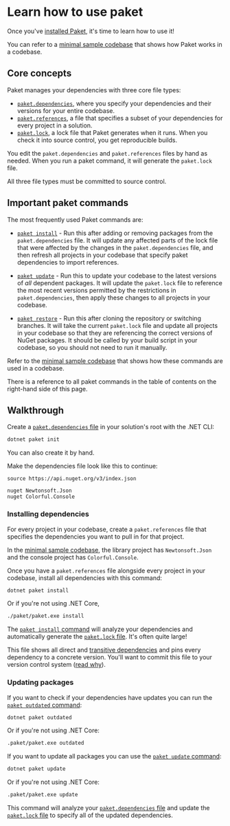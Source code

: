# Learn how to use paket

Once you've [installed Paket](get-started.html), it's time to learn how to use it!

You can refer to a [minimal sample codebase](https://github.com/cartermp/MinimalPaketAndFakeSample) that shows how Paket works in a codebase.

## Core concepts

Paket manages your dependencies with three core file types:

* [`paket.dependencies`](dependencies.file.html), where you specify your dependencies and their versions for your entire codebase.
* [`paket.references`](references-files.html), a file that specifies a subset of your dependencies for every project in a solution.
* [`paket.lock`](lock-file.html), a lock file that Paket generates when it runs. When you check it into source control, you get reproducible builds.

You edit the `paket.dependencies` and `paket.references` files by hand as needed. When you run a paket command, it will generate the `paket.lock` file.

All three file types must be committed to source control.

## Important paket commands

The most frequently used Paket commands are:

* [`paket install`](paket-install.html) - Run this after adding or removing packages from the `paket.dependencies` file. It will update any affected parts of the lock file that were affected by the changes in the `paket.dependencies` file, and then refresh all projects in your codebase that specify paket dependencies to import references.

* [`paket update`](paket-update.html) - Run this to update your codebase to the latest versions of *all* dependent packages. It will update the `paket.lock` file to reference the most recent versions permitted by the restrictions in `paket.dependencies`, then apply these changes to all projects in your codebase.

* [`paket restore`](paket-restore.html) - Run this after cloning the repository or switching branches. It will take the current `paket.lock` file and update all projects in your codebase so that they are referencing the correct versions of NuGet packages. It should be called by your build script in your codebase, so you should not need to run it manually.

Refer to the [minimal sample codebase](https://github.com/cartermp/MinimalPaketAndFakeSample) that shows how these commands are used in a codebase.

There is a reference to all paket commands in the table of contents on the right-hand side of this page.

## Walkthrough

Create a [`paket.dependencies` file](dependencies-file.html) in your solution's root with the .NET CLI:

```sh
dotnet paket init
```

You can also create it by hand.

Make the dependencies file look like this to continue:

```paket
source https://api.nuget.org/v3/index.json

nuget Newtonsoft.Json
nuget Colorful.Console
```

### Installing dependencies

For every project in your codebase, create a `paket.references` file that specifies the dependencies you want to pull in for that project.

In the [minimal sample codebase](https://github.com/cartermp/MinimalPaketAndFakeSample), the library project has `Newtonsoft.Json` and the console project has `Colorful.Console`.

Once you have a `paket.references` file alongside every project in your codebase, install all dependencies with this command:

```sh
dotnet paket install
```

Or if you're not using .NET Core,

```sh
./paket/paket.exe install
```

The [`paket install` command](paket-install.html) will analyze your dependencies and automatically generate the [`paket.lock` file](lock-file.html). It's often quite large!

This file shows all direct and [transitive dependencies](faq.html#transitive) and pins every dependency to a concrete version. You'll want to commit this file to your version control system ([read why](faq.html#Why-should-I-commit-the-lock-file)).

### Updating packages

If you want to check if your dependencies have updates you can run the [`paket outdated` command](paket-outdated.html):

```sh
dotnet paket outdated
```

Or if you're not using .NET Core:

```sh
.paket/paket.exe outdated
```

If you want to update all packages you can use the [`paket update` command](paket-update.html):

```sh
dotnet paket update
```

Or if you're not using .NET Core:

```sh
.paket/paket.exe update
```

This command will analyze your [`paket.dependencies` file](dependencies-file.html) and update the [`paket.lock` file](lock-file.html) to specify all of the updated dependencies.
